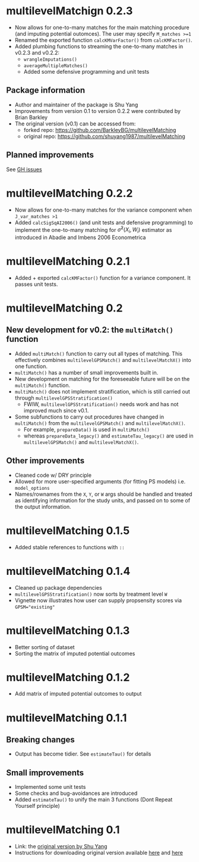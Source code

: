 # multilevelMatchign 0.2.3

- Now allows for one-to-many matches for the main matching procedure (and imputing potential outomces). The user may specify `M_matches >=1`
- Renamed the exported function `calcKMVarFactor()` from `calcKMFactor()`.
- Added plumbing functions to streaming the one-to-many matches in v0.2.3 and v0.2.2:
  - `wrangleImputations()`
  - `averageMultipleMatches()`
  - Added some defensive programming and unit tests

## Package information

- Author and maintainer of the package is Shu Yang
- Improvements from version 0.1 to version 0.2.2 were contributed by Brian Barkley
- The original version (v0.1) can be accessed from:
    - forked repo: https://github.com/BarkleyBG/multilevelMatching
    - original repo: https://github.com/shuyang1987/multilevelMatching
    
    
## Planned improvements

See [GH issues](https://github.com/BarkleyBG/multilevelMatching/issues)

# multilevelMatching 0.2.2

- Now allows for one-to-many matches for the variance component when `J_var_matches >1`
- Added `calcSigSqAI2006()` (and unit tests and defensive programming) to implement the one-to-many matching for $\hat{\sigma}^2(X_i, W_i)$ estimator as introduced in Abadie and Imbens 2006 Econometrica

# multilevelMatching 0.2.1

- Added + exported `calcKMFactor()` function for a variance component. It passes unit tests.

    
# multilevelMatching 0.2

## New development for v0.2: the `multiMatch()` function

- Added `multiMatch()` function to carry out all types of matching. This effectively combines `multilevelGPSMatch()` and `multilevelMatchX()` into one function.
- `multiMatch()` has a number of small improvements built in.
- New development on matching for the foreseeable future will be on the `multiMatch()` function.
- `multiMatch()` does not implement stratification, which is still carried out through `multilevelGPSStratification()` 
    - FWIW, `multilevelGPSStratification()` needs work and has not improved much since v0.1.
- Some subfunctions to carry out procedures have changed in `multiMatch()` from the `multilevelGPSMatch()` and `multilevelMatchX()`. 
    - For example, `prepareData()` is used in `multiMatch()`
    - whereas `prepareData_legacy()` and `estimateTau_legacy()` are used in `multilevelGPSMatch()` and `multilevelMatchX()`. 

## Other improvements

- Cleaned code w/ DRY principle
- Allowed for more user-specified arguments (for fitting PS models) i.e. `model_options`
- Names/rownames from the `X`, `Y`, or `W` args should be handled and treated as identifying information for the study units, and passed on to some of the output information.


# multilevelMatching 0.1.5

- Added stable references to functions with `::`

# multilevelMatching 0.1.4

- Cleaned up package dependencies
- `multilevelGPSStratification()` now sorts by treatment level `W`
- Vignette now illustrates how user can supply propsensity scores via `GPSM="existing"`

# multilevelMatching 0.1.3

- Better sorting of dataset
- Sorting the matrix of imputed potential outcomes

# multilevelMatching 0.1.2
 
- Add matrix of imputed potential outcomes to output

# multilevelMatching 0.1.1

## Breaking changes

- Output has become tidier. See `estimateTau()` for details

## Small improvements

- Implemented some unit tests
- Some checks and bug-avoidances are introduced
- Added `estimateTau()` to unify the main 3 functions (Dont Repeat Yourself principle)


# multilevelMatching 0.1

- Link: the [original version by Shu Yang](https://github.com/shuyang1987/multilevelMatching)
- Instructions for downloading original version available [here](README.md) and [here](https://github.com/shuyang1987/multilevelMatching/blob/master/README.md)
